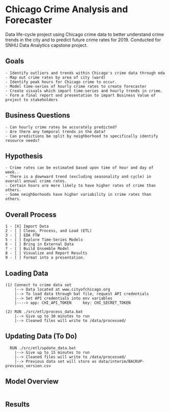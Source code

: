 # Chicago Crime Analysis and Forecaster
Data life-cycle project using Chicago crime data to better understand crime trends in the city and to predict future crime rates for 2019. Conducted for SNHU Data Analytics capstone project.

## Goals
```
- Identify outliers and trends within Chicago's crime data through eda
- Map out crime rates by area of city (ward)
- Identify peak hours for Chicago crime to occur.
- Model time-series of hourly crime rates to create forecaster
- Create visuals which impart time-series and hourly trends in crime. 
- Form a final report and presentation to impart Business Value of project to stakeholders
```

## Business Questions
```
- Can hourly crime rates be accurately predicted?
- Are there any temporal trends in the data? 
- Can predictions be split by neighborhood to specifically identify resource needs?
```

## Hypothesis
```
- Crime rates can be estimated based upon time of hour and day of week..
- There is a downward trend (excluding seasonality and cycle) in overall annual crime rates.
- Certain hours are more likely to have higher rates of crime than others.
- Some neighborhoods have higher variability in crime rates than others.

```

## Overall Process
 
```
1 - [X] Import Data
2 - [ ] Clean, Process, and Load (ETL)
3 - [ ] EDA FTW
5 - [ ] Explore Time-Series Models
6 - [ ] Bring in External Data
7 - [ ] Build Ensemble Model
8 - [ ] Visualize and Report Results
9 - [ ] Format into a presentation.
```

## Loading Data
```
(1) Connect to crime data set
	|--> Data located at www.cityofchicago.org
	|--> To load data through bat file, request API credentials
	|--> Set API credentials into env variables 
	|----> app: CHI_API_TOKEN     key: CHI_SECRET_TOKEN

(2) RUN ./src/etl/process_data.bat
	|--> Give up to 30 minutes to run
	|--> Cleaned files will write to /data/processed/
```

## Updating Data (To Do)
```
  RUN ./src/etl/update_data.bat
	|--> Give up to 15 minutes to run
	|--> Cleaned files will write to /data/processed/
	|--> Previous data set will store as data/interim/BACKUP-previous_version.csv
```

## Model Overview
```

```

## Results
```

```
